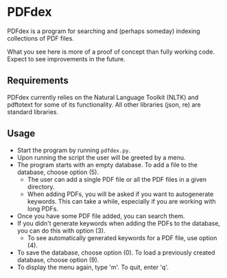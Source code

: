 # PDFdex

PDFdex is a program for searching and (perhaps someday) indexing collections of PDF files.

What you see here is more of a proof of concept than fully working code. Expect to see improvements in the future.

## Requirements

PDFdex currently relies on the Natural Language Toolkit (NLTK) and pdftotext for some of its functionality. All other libraries (json, re) are standard libraries.

## Usage

- Start the program by running `pdfdex.py`.
- Upon running the script the user will be greeted by a menu.
- The program starts with an empty database. To add a file to the database, choose option (5).
    - The user can add a single PDF file or all the PDF files in a given directory.
    - When adding PDFs, you will be asked if you want to autogenerate keywords. This can take a while, especially if you are working with long PDFs.
- Once you have some PDF file added, you can search them.
- If you didn't generate keywords when adding the PDFs to the database, you can do this with option (3).
    - To see automatically generated keywords for a PDF file, use option (4).
- To save the database, choose option (0). To load a previously created database, choose option (9).
- To display the menu again, type 'm'. To quit, enter 'q'.
